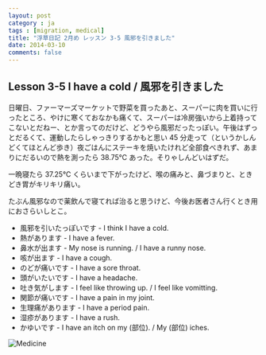 ```yaml
---
layout: post
category : ja
tags : [migration, medical]
title: "浮草日記 2月め レッスン 3-5 風邪を引きました"
date: 2014-03-10
comments: false
---
```

## Lesson 3-5 I have a cold / 風邪を引きました

日曜日、ファーマーズマーケットで野菜を買ったあと、スーパーに肉を買いに行ったところ、やけに寒くておなかも痛くて、スーパーは冷房強いから上着持ってこないとだねー、とか言ってのだけど、どうやら風邪だったっぽい。午後はずっとだるくて、運動したらしゃっきりするかもと思い 45 分走って（というかしんどくてほとんど歩き）夜ごはんにステーキを焼いたけれど全部食べきれず、あまりにだるいので熱を測ったら 38.75℃ あった。そりゃしんどいはずだ。

一晩寝たら 37.25℃ くらいまで下がったけど、喉の痛みと、鼻づまりと、ときどき胃がキリキリ痛い。

たぶん風邪なので薬飲んで寝てれば治ると思うけど、今後お医者さん行くとき用におさらいしとこ。

* 風邪を引いたっぽいです - I think I have a cold. 
* 熱があります - I have a fever.
* 鼻水が出ます - My nose is running. / I have a runny nose. 
* 咳が出ます - I have a cough.
* のどが痛いです - I have a sore throat.
* 頭がいたいです - I have a headache.
* 吐き気がします - I feel like throwing up. / I feel like vomitting.
* 関節が痛いです - I have a pain in my joint.
* 生理痛があります - I have a period pain.
* 湿疹があります - I have a rush. 
* かゆいです - I have an itch on my (部位). / My (部位) iches.

![Medicine](https://lh5.googleusercontent.com/-Tbmb0tU13zU/Uyzm-XCS1II/AAAAAAAB9UE/rqXualL8fRI/w620-h465-no/P1160295.JPG)
